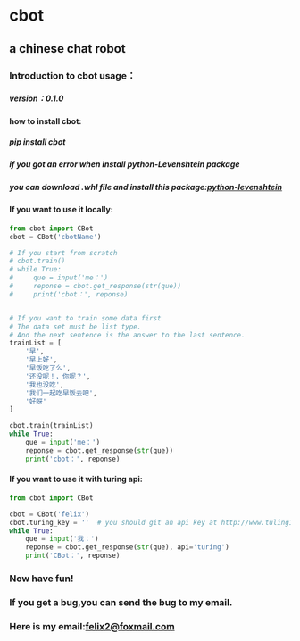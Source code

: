 # cbot 
## a chinese chat robot
### Introduction to cbot usage：
##### version：0.1.0
#### how to install cbot:
##### pip install cbot
##### if you got an error when install python-Levenshtein package
##### you can download .whl file and install this package:[python-levenshtein](https://www.lfd.uci.edu/~gohlke/pythonlibs/#python-levenshtein)
#### If you want to use it locally:
```python
from cbot import CBot
cbot = CBot('cbotName')

# If you start from scratch
# cbot.train()
# while True:
#     que = input('me：')
#     reponse = cbot.get_response(str(que))
#     print('cbot：', reponse)


# If you want to train some data first
# The data set must be list type.
# And the next sentence is the answer to the last sentence.
trainList = [
    '早',
    '早上好',
    '早饭吃了么',
    '还没呢！，你呢？',
    '我也没吃',
    '我们一起吃早饭去吧',
    '好呀'
]

cbot.train(trainList)
while True:
    que = input('me：')
    reponse = cbot.get_response(str(que))
    print('cbot：', reponse)
```
#### If you want to use it with turing api:
```python
from cbot import CBot

cbot = CBot('felix')
cbot.turing_key = ''  # you should git an api key at http://www.tuling123.com/
while True:
    que = input('我：')
    reponse = cbot.get_response(str(que), api='turing')
    print('CBot：', reponse)
```

### Now have fun!
### If you get a bug,you can send the bug to my email.
### Here is my email:felix2@foxmail.com
